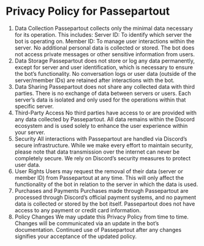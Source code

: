 # Privacy Policy for Passepartout
1. Data Collection
Passepartout collects only the minimal data necessary for its operation. This includes:
Server ID: To identify which server the bot is operating on.
Member ID: To manage user interactions within the server.
No additional personal data is collected or stored. The bot does not access private messages or other sensitive information from users.
2. Data Storage
Passepartout does not store or log any data permanently, except for server and user identification, which is necessary to ensure the bot’s functionality.
No conversation logs or user data (outside of the server/member IDs) are retained after interactions with the bot.
3. Data Sharing
Passepartout does not share any collected data with third parties.
There is no exchange of data between servers or users. Each server’s data is isolated and only used for the operations within that specific server.
4. Third-Party Access
No third parties have access to or are provided with any data collected by Passepartout. All data remains within the Discord ecosystem and is used solely to enhance the user experience within your server.
5. Security
All interactions with Passepartout are handled via Discord’s secure infrastructure. While we make every effort to maintain security, please note that data transmission over the internet can never be completely secure.
We rely on Discord’s security measures to protect user data.
6. User Rights
Users may request the removal of their data (server or member ID) from Passepartout at any time. This will only affect the functionality of the bot in relation to the server in which the data is used.
7. Purchases and Payments
Purchases made through Passepartout are processed through Discord’s official payment systems, and no payment data is collected or stored by the bot itself.
Passepartout does not have access to any payment or credit card information.
8. Policy Changes
We may update this Privacy Policy from time to time. Changes will be communicated via an update in the bot’s documentation. Continued use of Passepartout after any changes signifies your acceptance of the updated policy.
